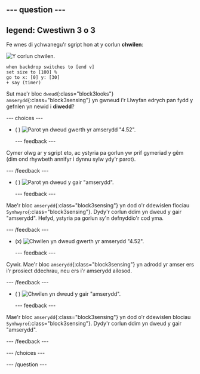 --- question ---
---
legend: Cwestiwn 3 o 3
---

Fe wnes di ychwanegu'r sgript hon at y corlun **chwilen**:

![Y corlun chwilen.](images/bug-sprite.png)

```blocks3
when backdrop switches to [end v]
set size to [100] % 
go to x: [0] y: [30] 
+ say (timer) 
```

Sut mae'r bloc `dweud`{:class="block3looks"} `amserydd`{:class="block3sensing"} yn gwneud i'r Llwyfan edrych pan fydd y gefnlen yn newid i **diwedd**?

--- choices ---

- ( ) ![Parot yn dweud gwerth yr amserydd "4.52".](images/quiz_parrot_number.png)

  --- feedback ---

Cymer olwg ar y sgript eto, ac ystyria pa gorlun yw prif gymeriad y gêm (dim ond rhywbeth annifyr i dynnu sylw ydy'r parot).

  --- /feedback ---

- ( ) ![Parot yn dweud y gair "amserydd".](images/quiz_parrot_timer.png)

  --- feedback ---

Mae'r bloc `amserydd`{:class="block3sensing"} yn dod o'r ddewislen flociau `Synhwyro`{:class="block3sensing"}. Dydy'r corlun ddim yn dweud y gair "amserydd". Hefyd, ystyria pa gorlun sy'n defnyddio'r cod yma.

  --- /feedback ---

- (x) ![Chwilen yn dweud gwerth yr amserydd "4.52".](images/quiz_bug_number.png)

  --- feedback ---

Cywir. Mae'r bloc `amserydd`{:class="block3sensing"} yn adrodd yr amser ers i'r prosiect ddechrau, neu ers i'r amserydd ailosod.

  --- /feedback ---

- ( ) ![Chwilen yn dweud y gair "amserydd".](images/quiz_bug_timer.png)

  --- feedback ---

Mae'r bloc `amserydd`{:class="block3sensing"} yn dod o'r ddewislen blociau `Synhwyro`{:class="block3sensing"}. Dydy'r corlun ddim yn dweud y gair "amserydd".

  --- /feedback ---

--- /choices ---

--- /question ---





